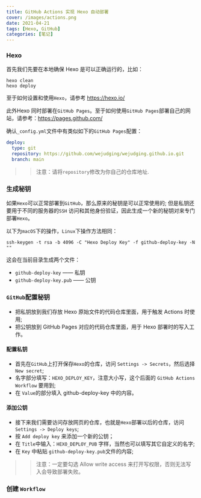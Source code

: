 ```yaml
---
title: GitHub Actions 实现 Hexo 自动部署
cover: /images/actions.png
date: 2021-04-21
tags: [Hexo, GitHub]
categories: [笔记]
---
```


### Hexo
首先我们先要在本地确保 Hexo 是可以正确运行的，比如：
```shell
hexo clean
hexo deploy
```

至于如何设置和使用`Hexo`，请参考 https://hexo.io/

此外Hexo 同时部署在`GitHub Pages`。至于如何使用`GitHub Pages`部署自己的网站，请参考：https://pages.github.com/

确认`_config.yml`文件中有类似如下的`GitHub Pages`配置：

```yml
deploy:
  type: git
  repository: https://github.com/wejudging/wejudging.github.io.git
  branch: main
```

>> 注意：请将`repository`修改为你自己的仓库地址.


### 生成秘钥
如果`Hexo`可以正常部署到`GitHub`，那么原来的秘钥是可以正常使用的;
但是私钥还要用于不同的服务器的`SSH` 访问和其他身份验证，因此生成一个新的秘钥对来专门部署`Hexo`。

以下为`macOS`下的操作，`Linux`下操作方法相同：
```shell
ssh-keygen -t rsa -b 4096 -C "Hexo Deploy Key" -f github-deploy-key -N ""
```
这会在当前目录生成两个文件：
- `github-deploy-key` —— 私钥
- `github-deploy-key.pub` —— 公钥

### `GitHub`配置秘钥

* 把私钥放到我们存放 Hexo 原始文件的代码仓库里面，用于触发 Actions 时使用;
* 把公钥放到 GitHub Pages 对应的代码仓库里面，用于 Hexo 部署时的写入工作。

#### 配置私钥
- 首先在`GitHub`上打开保存`Hexo`的仓库，访问 `Settings -> Secrets`，然后选择 `New secret`;
- 名字部分填写：`HEXO_DEPLOY_KEY`，注意大小写，这个后面的 `GitHub Actions Workflow` 要用到;
- 在 `Value`的部分填入 github-deploy-key 中的内容。

#### 添加公钥

- 接下来我们需要访问存放网页的仓库，也就是`Hexo`部署以后的仓库，访问 `Settings -> Deploy keys`;
- 按 `Add deploy key` 来添加一个新的公钥；
- 在 `Title`中输入：`HEXO_DEPLOY_PUB` 字样，当然也可以填写其它自定义的名字;
- 在 `Key` 中粘贴 `github-deploy-key.pub`文件的内容;

>> 注意：一定要勾选 Allow write access 来打开写权限，否则无法写入会导致部署失败。

### 创建 `Workflow`








